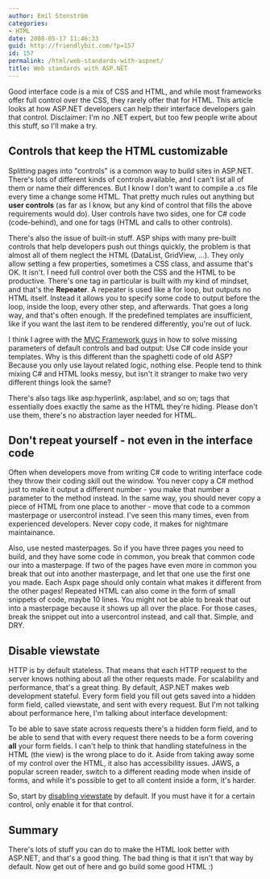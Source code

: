 ```yaml
---
author: Emil Stenström
categories:
- HTML
date: 2008-05-17 11:46:33
guid: http://friendlybit.com/?p=157
id: 157
permalink: /html/web-standards-with-aspnet/
title: Web standards with ASP.NET
---
```


Good interface code is a mix of CSS and HTML, and while most frameworks offer full control over the CSS, they rarely offer that for HTML. This article looks at how ASP.NET developers can help their interface developers gain that control. Disclaimer: I'm no .NET expert, but too few people write about this stuff, so I'll make a try.

## Controls that keep the HTML customizable

Splitting pages into "controls" is a common way to build sites in ASP.NET. There's lots of different kinds of controls available, and I can't list all of them or name their differences. But I know I don't want to compile a .cs file every time a change some HTML. That pretty much rules out anything but **user controls** (as far as I know, but any kind of control that fills the above requirements would do). User controls have two sides, one for C# code (code-behind), and one for tags (HTML and calls to other controls).

There's also the issue of built-in stuff. ASP ships with many pre-built controls that help developers push out things quickly, the problem is that almost all of them neglect the HTML (DataList, GridView, …). They only allow setting a few properties, sometimes a CSS class, and assume that's OK. It isn't. I need full control over both the CSS and the HTML to be productive. There's one tag in particular is built with my kind of mindset, and that's the **Repeater**. A repeater is used like a for loop, but outputs no HTML itself. Instead it allows you to specify some code to output before the loop, inside the loop, every other step, and afterwards. That goes a long way, and that's often enough. If the predefined templates are insufficient, like if you want the last item to be rendered differently, you're out of luck.

I think I agree with the [MVC Framework guys](http://forums.asp.net/p/1239961/2263220.aspx) in how to solve missing parameters of default controls and bad output: Use C# code inside your templates. Why is this different than the spaghetti code of old ASP? Because you only use layout related logic, nothing else. People tend to think mixing C# and HTML looks messy, but isn't it stranger to make two very different things look the same?

There's also tags like asp:hyperlink, asp:label, and so on; tags that essentially does exactly the same as the HTML they're hiding. Please don't use them, there's no abstraction layer needed for HTML.

## Don't repeat yourself - not even in the interface code

Often when developers move from writing C# code to writing interface code they throw their coding skill out the window. You never copy a C# method just to make it output a different number - you make that number a parameter to the method instead. In the same way, you should never copy a piece of HTML from one place to another - move that code to a common masterpage or usercontrol instead. I've seen this many times, even from experienced developers. Never copy code, it makes for nightmare maintainance.

Also, use nested masterpages. So if you have three pages you need to build, and they have some code in common, you break that common code our into a masterpage. If two of the pages have even more in common you break that out into another masterpage, and let that one use the first one you made. Each Aspx page should only contain what makes it different from the other pages! Repeated HTML can also come in the form of small snippets of code, maybe 10 lines. You might not be able to break that out into a masterpage because it shows up all over the place. For those cases, break the snippet out into a usercontrol instead, and call that. Simple, and DRY.

## Disable viewstate

HTTP is by default stateless. That means that each HTTP request to the server knows nothing about all the other requests made. For scalability and performance, that's a great thing. By default, ASP.NET makes web development stateful. Every form field you fill out gets saved into a hidden form field, called viewstate, and sent with every request. But I'm not talking about performance here, I'm talking about interface development:

To be able to save state across requests there's a hidden form field, and to be able to send that with every request there needs to be a form covering **all** your form fields. I can't help to think that handling statefulness in the HTML (the view) is the wrong place to do it. Aside from taking away some of my control over the HTML, it also has accessibility issues. JAWS, a popular screen reader, switch to a different reading mode when inside of forms, and while it's possible to get to all content inside a form, it's harder.

So, start by [disabling viewstate](http://www.google.com/search?q=disable+viewstate) by default. If you must have it for a certain control, only enable it for that control.

## Summary

There's lots of stuff you can do to make the HTML look better with ASP.NET, and that's a good thing. The bad thing is that it isn't that way by default. Now get out of here and go build some good HTML :)
